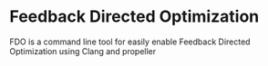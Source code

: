 Feedback Directed Optimization
=====================================


FDO is a command line tool for easily enable Feedback Directed Optimization using Clang and propeller

